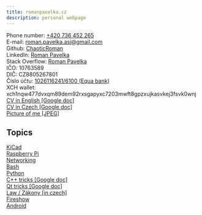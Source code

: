 ```yaml
---
title: romanpavelka.cz
description: personal webpage
---
```


Phone number: [+420 736 452 265](tel:+420736452265)  
E-mail: [roman.pavelka.asi@gmail.com](mailto:roman.pavelka.asi@gmail.com)  
Github: [ChaoticRoman](https://github.com/ChaoticRoman)  
LinkedIn: [Roman Pavelka](https://www.linkedin.com/in/roman-pavelka-b721339b/)  
Stack Overflow: [Roman Pavelka](https://stackoverflow.com/users/12118546/roman-pavelka)  
IČO: 10763589  
DIČ: CZ8805267801  
Číslo účtu: [1026116241/6100 (Equa bank)](qr.png)  
XCH wallet: xch1nqw477dvxqm89dem92rxsgapyxc7203mwft8gpzxujkasvkej3fsvk0wnj  
[CV in English \[Google doc\]](https://docs.google.com/document/d/1chWjWus-AKZ4OC9tiD6cijwMMeaZSnZuHH4SbBLnbwY)  
[CV in Czech \[Google doc\]](https://docs.google.com/document/d/1kjOD4RH9kXEZwlxmo9bSw1o4J6N0vOD-g8OP7KHNMnA)  
[Picture of me \[JPEG\]](rpavelka.jpg)  

## Topics

<a href='kicad'>KiCad</a><br>
<a href='pi'>Raspberry Pi</a><br>
<a href='net'>Networking</a><br>
<a href='bash'>Bash</a><br>
<a href='python'>Python</a><br>
<a href='https://docs.google.com/document/d/1_MJSi8OFwptRwPrKsqrWDVxT5rG6KoHWJWzKFEDcVgE'>C++ tricks [Google doc]</a><br>
<a href='https://docs.google.com/document/d/1R2KTPmzWfuTrcC5v-jNdfptanTI2-d7Hwm4SZE9hlhk'>Qt tricks [Google doc]</a><br>
<a href='law'>Law / <span lang='cs'>Zákony</span> [in czech]</a><br>
<a href='fireshow'>Fireshow</a><br>
<a href='android'>Android</a><br>
